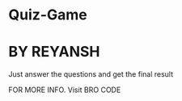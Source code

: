 # Quiz-Game
# BY REYANSH
Just answer the questions and get the final result

FOR MORE INFO.
Visit BRO CODE

